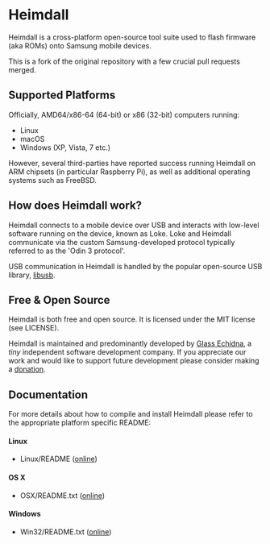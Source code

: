 # Heimdall

Heimdall is a cross-platform open-source tool suite used to flash firmware (aka ROMs) onto Samsung mobile devices.

This is a fork of the original repository with a few crucial pull requests merged. 

## Supported Platforms

Officially, AMD64/x86-64 (64-bit) or x86 (32-bit) computers running:

 * Linux
 * macOS
 * Windows (XP, Vista, 7 etc.)

However, several third-parties have reported success running Heimdall on ARM chipsets
(in particular Raspberry Pi), as well as additional operating systems such as FreeBSD.

## How does Heimdall work?

Heimdall connects to a mobile device over USB and interacts with low-level software
running on the device, known as Loke. Loke and Heimdall communicate via the custom
Samsung-developed protocol typically referred to as the 'Odin 3 protocol'.

USB communication in Heimdall is handled by the popular open-source USB library, [libusb](http://libusb.info).

## Free & Open Source

Heimdall is both free and open source. It is licensed under the MIT license (see LICENSE).

Heimdall is maintained and predominantly developed by [Glass Echidna](http://glassechidna.com.au/),
a _tiny_ independent software development company. If you appreciate our work and would like
to support future development please consider making a [donation](http://glassechidna.com.au/donate/).

## Documentation

For more details about how to compile and install Heimdall please refer to the
appropriate platform specific README:

#### Linux

 - Linux/README ([online](https://raw.githubusercontent.com/Benjamin-Dobell/Heimdall/master/Linux/README))

#### OS X

 - OSX/README.txt ([online](https://raw.githubusercontent.com/Benjamin-Dobell/Heimdall/master/OSX/README.txt))

#### Windows

 - Win32/README.txt ([online](https://raw.githubusercontent.com/Benjamin-Dobell/Heimdall/master/Win32/README.txt))

